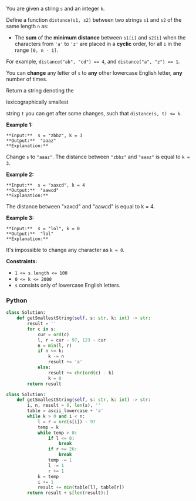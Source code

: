 You are given a string  `s`  and an integer  `k`.

Define a function  `distance(s1, s2)`  between two strings  `s1`  and  `s2`  of the same length  `n`  as:

-   The **sum**  of the  **minimum distance**  between  `s1[i]`  and  `s2[i]`  when the characters from  `'a'`  to  `'z'`  are placed in a  **cyclic**  order, for all  `i`  in the range  `[0, n - 1]`.

For example,  `distance("ab", "cd") == 4`, and  `distance("a", "z") == 1`.

You can  **change**  any letter of  `s`  to  **any**  other lowercase English letter,  **any**  number of times.

Return a string denoting the

lexicographically smallest

string  `t`  you can get after some changes, such that  `distance(s, t) <= k`.

**Example 1:**
```
**Input:**  s = "zbbz", k = 3
**Output:**  "aaaz"
**Explanation:**
```
Change  `s`  to  `"aaaz"`. The distance between  `"zbbz"`  and  `"aaaz"`  is equal to  `k = 3`.

**Example 2:**
```
**Input:**  s = "xaxcd", k = 4
**Output:**  "aawcd"
**Explanation:**
```

The distance between "xaxcd" and "aawcd" is equal to k = 4.

**Example 3:**
```
**Input:**  s = "lol", k = 0
**Output:**  "lol"
**Explanation:**
```

It's impossible to change any character as  `k = 0`.

**Constraints:**

-   `1 <= s.length <= 100`
-   `0 <= k <= 2000`
-   `s`  consists only of lowercase English letters.


### Python
```python
class Solution:
    def getSmallestString(self, s: str, k: int) -> str:
        result = ''
        for c in s:
            cur = ord(c)
            l, r = cur - 97, 123 - cur
            n = min(l, r)
            if n <= k:
                k -= n
                result += 'a'
            else:
                result += chr(ord(c) - k)
                k = 0
        return result
```

```python
class Solution:
    def getSmallestString(self, s: str, k: int) -> str:
        i, n, result = 0, len(s), ''
        table = ascii_lowercase + 'a'
        while k > 0 and i < n:
            l = r = ord(s[i]) - 97
            temp = k
            while temp > 0:
                if l <= 0:
                    break
                if r >= 26:
                    break
                temp -= 1
                l -= 1
                r += 1
            k = temp
            i += 1
            result += min(table[l], table[r])
        return result + s[len(result):]
```